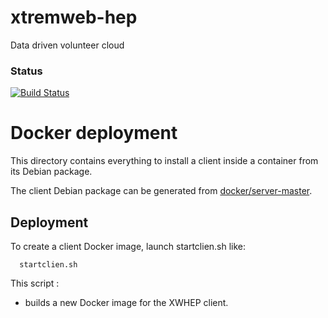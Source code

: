 # xtremweb-hep
Data driven volunteer cloud

### Status
[![Build Status](https://travis-ci.org/lodygens/xtremweb-hep.svg?branch=master)](https://travis-ci.org/lodygens/xtremweb-hep)

Docker deployment
=================

This directory contains everything to install a client inside a container from its Debian package.

The client Debian package can be generated from [docker/server-master](../server-master).

## Deployment

To create a client Docker image, launch startclien.sh like:
```
  startclien.sh
```

This script :
- builds a new Docker image for the XWHEP client.

